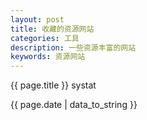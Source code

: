 ```yaml
---
layout: post
title: 收藏的资源网站
categories: 工具
description: 一些资源丰富的网站
keywords: 资源网站
---
```


{{ page.title }}
systat 

{{ page.date | data_to_string }}



